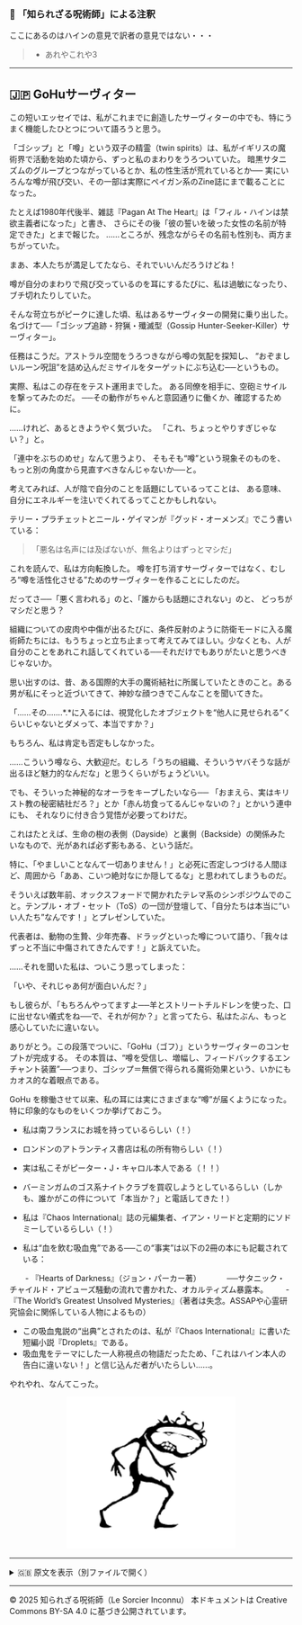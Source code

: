 ### 🐌 「知られざる呪術師」による注釈

ここにあるのはハインの意見で訳者の意見ではない・・・
>- あれやこれや3

---

## 🇯🇵 GoHuサーヴィター

この短いエッセイでは、私がこれまでに創造したサーヴィターの中でも、特にうまく機能したひとつについて語ろうと思う。

「ゴシップ」と「噂」という双子の精霊（twin spirits）は、私がイギリスの魔術界で活動を始めた頃から、ずっと私のまわりをうろついていた。
暗黒サタニズムのグループとつながっているとか、私の性生活が荒れているとか──
実にいろんな噂が飛び交い、その一部は実際にペイガン系のZine誌にまで載ることになった。

たとえば1980年代後半、雑誌『Pagan At The Heart』は「フィル・ハインは禁欲主義者になった」と書き、
さらにその後「彼の誓いを破った女性の名前が特定できた」とまで報じた。
……ところが、残念ながらその名前も性別も、両方まちがっていた。

まあ、本人たちが満足してたなら、それでいいんだろうけどね！

噂が自分のまわりで飛び交っているのを耳にするたびに、私は過敏になったり、ブチ切れたりしていた。

そんな苛立ちがピークに達した頃、私はあるサーヴィターの開発に乗り出した。
名づけて──「ゴシップ追跡・狩猟・殲滅型（Gossip Hunter-Seeker-Killer）サーヴィター」。

任務はこうだ。アストラル空間をうろつきながら噂の気配を探知し、
“おぞましいルーン呪詛”を詰め込んだミサイルをターゲットにぶち込む──というもの。

実際、私はこの存在をテスト運用までした。
ある同僚を相手に、空砲ミサイルを撃ってみたのだ。
──その動作がちゃんと意図通りに働くか、確認するために。

……けれど、あるときようやく気づいた。
「これ、ちょっとやりすぎじゃない？」と。

「連中をぶちのめせ」なんて思うより、
そもそも“噂”という現象そのものを、もっと別の角度から見直すべきなんじゃないか──と。

考えてみれば、人が陰で自分のことを話題にしているってことは、
ある意味、自分にエネルギーを注いでくれてるってことかもしれない。

テリー・プラチェットとニール・ゲイマンが『グッド・オーメンズ』でこう書いている：

>「悪名は名声には及ばないが、無名よりはずっとマシだ」

これを読んで、私は方向転換した。
噂を打ち消すサーヴィターではなく、むしろ“噂を活性化させる”ためのサーヴィターを作ることにしたのだ。

だってさ──「悪く言われる」のと、「誰からも話題にされない」のと、
どっちがマシだと思う？

組織についての皮肉や中傷が出るたびに、条件反射のように防衛モードに入る魔術師たちには、もうちょっと立ち止まって考えてみてほしい。少なくとも、人が自分のことをあれこれ話してくれている──それだけでもありがたいと思うべきじゃないか。

思い出すのは、昔、ある国際的大手の魔術結社に所属していたときのこと。ある男が私にそっと近づいてきて、神妙な顔つきでこんなことを聞いてきた。

「……その…….*.*に入るには、視覚化したオブジェクトを“他人に見せられる”くらいじゃないとダメって、本当ですか？」

もちろん、私は肯定も否定もしなかった。

……こういう噂なら、大歓迎だ。むしろ「うちの組織、そういうヤバそうな話が出るほど魅力的なんだな」と思うくらいがちょうどいい。

でも、そういった神秘的なオーラをキープしたいなら──
「おまえら、実はキリスト教の秘密結社だろ？」とか「赤ん坊食ってるんじゃないの？」とかいう連中にも、
それなりに付き合う覚悟が必要ってわけだ。

これはたとえば、生命の樹の表側（Dayside）と裏側（Backside）の関係みたいなもので、光があれば必ず影もある、という話だ。

特に、「やましいことなんて一切ありません！」と必死に否定しつづける人間ほど、周囲から「ああ、こいつ絶対なにか隠してるな」と思われてしまうものだ。

そういえば数年前、オックスフォードで開かれたテレマ系のシンポジウムでのこと。テンプル・オブ・セット（ToS）の一団が登壇して、「自分たちは本当に“いい人たち”なんです！」とプレゼンしていた。

代表者は、動物の生贄、少年売春、ドラッグといった噂について語り、「我々はずっと不当に中傷されてきたんです！」と訴えていた。

……それを聞いた私は、ついこう思ってしまった：

「いや、それじゃあ何が面白いんだ？」

もし彼らが、「もちろんやってますよ──羊とストリートチルドレンを使った、口に出せない儀式をね──で、それが何か？」と言ってたら、私はたぶん、もっと感心していたに違いない。

ありがとう。この段落でついに、「GoHu（ゴフ）」というサーヴィターのコンセプトが完成する。
その本質は、“噂を受信し、増幅し、フィードバックするエンチャント装置”──つまり、ゴシップ＝無償で得られる魔術効果という、いかにもカオス的な着眼点である。

GoHu を稼働させて以来、私の耳には実にさまざまな“噂”が届くようになった。特に印象的なものをいくつか挙げておこう。

- 私は南フランスにお城を持っているらしい（！）

- ロンドンのアトランティス書店は私の所有物らしい（！）

- 実は私こそがピーター・J・キャロル本人である（！！）

- バーミンガムのゴス系ナイトクラブを買収しようとしているらしい（しかも、誰かがこの件について「本当か？」と電話してきた！）

- 私は『Chaos International』誌の元編集者、イアン・リードと定期的にソドミーしているらしい（！）

- 私は“血を飲む吸血鬼”である──この“事実”は以下の2冊の本にも記載されている：

　　- 『Hearts of Darkness』（ジョン・パーカー著）
　　　──サタニック・チャイルド・アビューズ騒動の流れで書かれた、オカルティズム暴露本。
　　- 『The World’s Greatest Unsolved Mysteries』（著者は失念。ASSAPや心霊研究協会に関係している人物によるもの）

- この吸血鬼説の“出典”とされたのは、私が『Chaos International』に書いた短編小説『Droplets』である。
- 吸血鬼をテーマにした一人称視点の物語だったため、「これはハイン本人の告白に違いない！」と信じ込んだ者がいたらしい……。

やれやれ、なんてこった。

<div align="center">
  <img src="hine_evocation_pic_001.png" width="300">
</div>

---

<details>
<summary>🇬🇧 原文を表示（別ファイルで開く）</summary>

🔗 [原文を読む 04_gohu_servitor_en.md](04_gohu_servitor_en.md)

</details>

---

© 2025 知られざる呪術師（Le Sorcier Inconnu）
本ドキュメントは Creative Commons BY-SA 4.0 に基づき公開されています。
